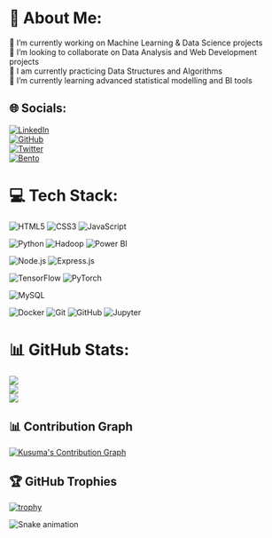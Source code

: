 # 💫 About Me:
🔭 I’m currently working on Machine Learning & Data Science projects  
👯 I’m looking to collaborate on Data Analysis and Web Development projects  
🤝 I am currently practicing Data Structures and Algorithms  
🌱 I’m currently learning advanced statistical modelling and BI tools  

## 🌐 Socials:
[![LinkedIn](https://img.shields.io/badge/LinkedIn-%230077B5.svg?style=for-the-badge&logo=linkedin&logoColor=white)](https://www.linkedin.com/in/kusuuh-)  
[![GitHub](https://img.shields.io/badge/GitHub-%23181717.svg?style=for-the-badge&logo=github&logoColor=white)](https://github.com/kusureddie1234)  
[![Twitter](https://img.shields.io/badge/Twitter-%231DA1F2.svg?style=for-the-badge&logo=Twitter&logoColor=white)](https://twitter.com/your_twitter_handle)  
[![Bento](https://img.shields.io/badge/Bento-%23FF4088.svg?style=for-the-badge&logo=bento&logoColor=white)](https://bento.me/kusureddie1234)  

# 💻 Tech Stack:

![HTML5](https://img.shields.io/badge/html5-%23E34F26.svg?style=for-the-badge&logo=html5&logoColor=white)
![CSS3](https://img.shields.io/badge/css3-%231572B6.svg?style=for-the-badge&logo=css3&logoColor=white)
![JavaScript](https://img.shields.io/badge/javascript-%23323330.svg?style=for-the-badge&logo=javascript&logoColor=%23F7DF1E)

![Python](https://img.shields.io/badge/python-%2314354C.svg?style=for-the-badge&logo=python&logoColor=white)
![Hadoop](https://img.shields.io/badge/Hadoop-%23EE8208.svg?style=for-the-badge&logo=apachehadoop&logoColor=white)
![Power BI](https://img.shields.io/badge/Power%20BI-%23F2C811.svg?style=for-the-badge&logo=powerbi&logoColor=black)

![Node.js](https://img.shields.io/badge/node.js-6DA55F?style=for-the-badge&logo=node.js&logoColor=white)
![Express.js](https://img.shields.io/badge/express.js-%23404d59.svg?style=for-the-badge&logo=express&logoColor=%2361DAFB)

![TensorFlow](https://img.shields.io/badge/TensorFlow-%23FF6F00.svg?style=for-the-badge&logo=tensorflow&logoColor=white)
![PyTorch](https://img.shields.io/badge/PyTorch-%23EE4C2C.svg?style=for-the-badge&logo=pytorch&logoColor=white)

![MySQL](https://img.shields.io/badge/MySQL-%2300f.svg?style=for-the-badge&logo=mysql&logoColor=white)

![Docker](https://img.shields.io/badge/Docker-%230db7ed.svg?style=for-the-badge&logo=docker&logoColor=white)
![Git](https://img.shields.io/badge/Git-%23F05033.svg?style=for-the-badge&logo=git&logoColor=white)
![GitHub](https://img.shields.io/badge/GitHub-%23181717.svg?style=for-the-badge&logo=github&logoColor=white)
![Jupyter](https://img.shields.io/badge/Jupyter-%23F37626.svg?style=for-the-badge&logo=jupyter&logoColor=white)

# 📊 GitHub Stats:
![](https://github-readme-stats.vercel.app/api?username=kusureddie1234&theme=dark&hide_border=false&include_all_commits=true&count_private=true)  
![](https://github-readme-streak-stats.herokuapp.com/?user=kusureddie1234&theme=dark&hide_border=false)  
![](https://github-readme-stats.vercel.app/api/top-langs/?username=kusureddie1234&theme=dark&hide_border=false&include_all_commits=true&count_private=true&layout=compact)  

## 📊 Contribution Graph  
[![Kusuma's Contribution Graph](https://activity-graph.herokuapp.com/graph?username=kusureddie1234&theme=github-dark)](https://github.com/kusureddie1234)  

## 🏆 GitHub Trophies  
[![trophy](https://github-profile-trophy.vercel.app/?username=kusureddie1234&theme=darkhub&no-frame=false&row=1&column=6)](https://github.com/ryo-ma/github-profile-trophy)  


![Snake animation](https://github.com/YOUR_USERNAME/YOUR_USERNAME/blob/output/github-snake.svg)
